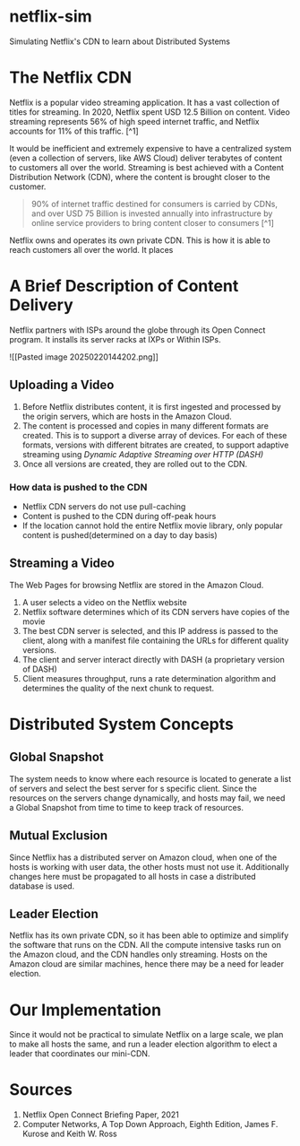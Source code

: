 # netflix-sim
Simulating Netflix's CDN to learn about Distributed Systems

# The Netflix CDN
Netflix is a popular video streaming application. It has a vast collection of titles for streaming. In 2020, Netflix spent USD 12.5 Billion on content. Video streaming represents 56% of high speed internet traffic, and Netflix accounts for 11% of this traffic. [^1]

It would be inefficient and extremely expensive to have a centralized system (even a collection of servers, like AWS Cloud) deliver terabytes of content to customers all over the world.
Streaming is best achieved with a Content Distribution Network (CDN), where the content is brought closer to the customer.

>90% of internet traffic destined for consumers is carried by CDNs, and over USD 75 Billion is invested annually into infrastructure by online service providers to bring content closer to consumers [^1]
 
Netflix owns and operates its own private CDN. This is how it is able to reach customers all over the world. It places

# A Brief Description of Content Delivery

Netflix partners with ISPs around the globe through its Open Connect program. It installs its server racks at IXPs or Within ISPs.

![[Pasted image 20250220144202.png]]

## Uploading a Video

1. Before Netflix distributes content, it is first ingested and processed by the origin servers, which are hosts in the Amazon Cloud.
2. The content is processed and copies in many different formats are created. This is to support a diverse array of devices. For each of these formats, versions with different bitrates are created, to support adaptive streaming using *Dynamic Adaptive Streaming over HTTP (DASH)*
3. Once all versions are created, they are rolled out to the CDN.

### How data is pushed to the CDN
- Netflix CDN servers do not use pull-caching
- Content is pushed to the CDN during off-peak hours
- If the location cannot hold the entire Netflix movie library, only popular content is pushed(determined on a day to day basis)
## Streaming a Video

The Web Pages for browsing Netflix are stored in the Amazon Cloud.
1. A user selects a video on the Netflix website
2. Netflix software determines which of its CDN servers have copies of the movie
3. The best CDN server is selected, and this IP address is passed to the client, along with a manifest file containing the URLs for different quality versions.
4. The client and server interact directly with DASH (a proprietary version of DASH)
5. Client measures throughput, runs a rate determination algorithm and determines the quality of the next chunk to request.

# Distributed System Concepts
## Global Snapshot
The system needs to know where each resource is located to generate a list of servers and select the best server for s specific client. Since the resources on the servers change dynamically, and hosts may fail, we need a Global Snapshot from time to time to keep track of resources. 
## Mutual Exclusion
Since Netflix has a distributed server on Amazon cloud, when one of the hosts is working with user data, the other hosts must not use it. Additionally changes here must be propagated to all hosts in case a distributed database is used. 
## Leader Election
Netflix has its own private CDN, so it has been able to optimize and simplify the software that runs on the CDN. All the compute intensive tasks run on the Amazon cloud, and the CDN handles only streaming. Hosts on the Amazon cloud are similar machines, hence there may be a need for leader election.

# Our Implementation
Since it would not be practical to simulate Netflix on a large scale, we plan to make all hosts the same, and run a leader election algorithm to elect a leader that coordinates our mini-CDN.

# Sources
1. Netflix Open Connect Briefing Paper, 2021
2. Computer Networks, A Top Down Approach, Eighth Edition, James F. Kurose and Keith W. Ross
